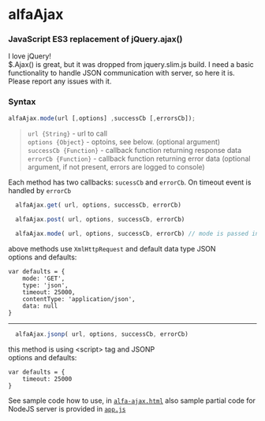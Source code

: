 # alfaAjax
### JavaScript ES3 replacement of jQuery.ajax()
I love jQuery!<br>$.Ajax() is great, but it was dropped from jquery.slim.js build. I need a basic functionality to handle JSON communication with server, so here it is. Please report any issues with it.<br>

### Syntax
```javascript
alfaAjax.mode(url [,options] ,successCb [,errorsCb]);
```
>  `url {String}` - url to call<br>
   `options {Object}` - optoins, see below. (optional argument)<br>
   `successCb {Function}` - callback function returning response data<br>
   `errorCb {Function}` - callback function returning error data  (optional argument, if not present, errors are logged to console)<br>

Each method has two callbacks: `sucessCb` and `errorCb`. On timeout event is handled by `errorCb`

```javascript
  alfaAjax.get( url, options, successCb, errorCb)
  
  alfaAjax.post( url, options, successCb, errorCb)

  alfaAjax.mode( url, options, successCb, errorCb) // mode is passed in options={mode:'PUT'}
```
above methods use `XmlHttpRequest` and default data type JSON <br>
options and defaults:
  ```
  var defaults = {
      mode: 'GET',
      type: 'json',
      timeout: 25000,
      contentType: 'application/json',
      data: null
  }
```
- - - 
```javascript
  alfaAjax.jsonp( url, options, successCb, errorCb)
```
this method is using \<script\> tag and JSONP <br>
options and defaults:
  ```
  var defaults = {
      timeout: 25000
  }
```
  
See sample code how to use, in [`alfa-ajax.html`](https://github.com/alfalabs/alfaAjax/blob/master/alfa-ajax.js) also sample partial code for NodeJS server is provided in [`app.js`](https://github.com/alfalabs/alfaAjax/blob/master/app.js)
